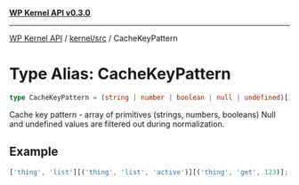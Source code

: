 [**WP Kernel API v0.3.0**](../../../README.md)

---

[WP Kernel API](../../../README.md) / [kernel/src](../README.md) / CacheKeyPattern

# Type Alias: CacheKeyPattern

```ts
type CacheKeyPattern = (string | number | boolean | null | undefined)[];
```

Cache key pattern - array of primitives (strings, numbers, booleans)
Null and undefined values are filtered out during normalization.

## Example

```ts
['thing', 'list'][('thing', 'list', 'active')][('thing', 'get', 123)]; // Matches all 'thing' lists // Matches lists filtered by 'active' // Matches get query for item 123
```
